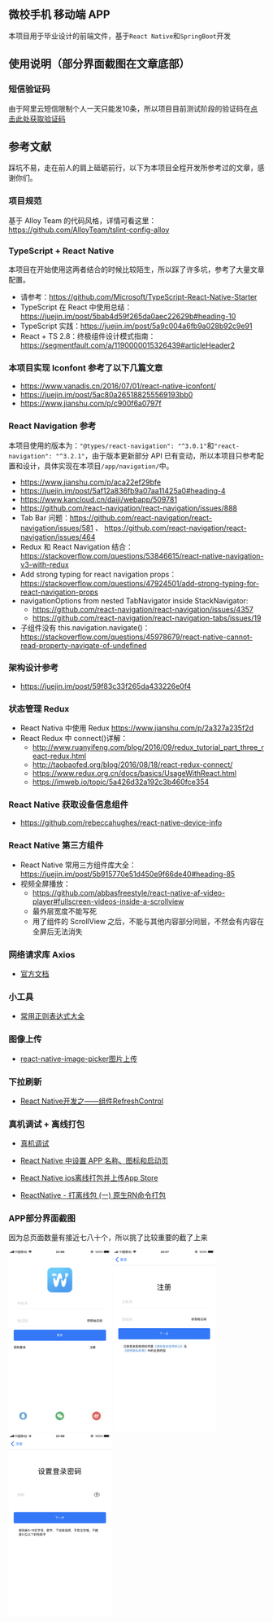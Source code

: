 ## 微校手机 移动端 APP

本项目用于毕业设计的前端文件，基于`React Native`和`SpringBoot`开发

## 使用说明（部分界面截图在文章底部）

### 短信验证码

由于阿里云短信限制个人一天只能发10条，所以项目目前测试阶段的验证码在[点击此处获取验证码](http://code.miaoroom.com)

## 参考文献

踩坑不易，走在前人的肩上砥砺前行，以下为本项目全程开发所参考过的文章，感谢你们。

### 项目规范

基于 Alloy Team 的代码风格，详情可看这里：https://github.com/AlloyTeam/tslint-config-alloy

### TypeScript + React Native

本项目在开始使用这两者结合的时候比较陌生，所以踩了许多坑，参考了大量文章配置。

- 请参考：https://github.com/Microsoft/TypeScript-React-Native-Starter
- TypeScript 在 React 中使用总结：https://juejin.im/post/5bab4d59f265da0aec22629b#heading-10
- TypeScript 实践：https://juejin.im/post/5a9c004a6fb9a028b92c9e91
- React + TS 2.8：终极组件设计模式指南：https://segmentfault.com/a/1190000015326439#articleHeader2

### 本项目实现 Iconfont 参考了以下几篇文章

- https://www.vanadis.cn/2016/07/01/react-native-iconfont/
- https://juejin.im/post/5ac80a265188255569193bb0
- https://www.jianshu.com/p/c900f6a0797f

### React Navigation 参考

本项目使用的版本为：`"@types/react-navigation": "^3.0.1"`和`"react-navigation": "^3.2.1"`，由于版本更新部分 API 已有变动，所以本项目只参考配置和设计，具体实现在本项目`/app/navigation/`中。

- https://www.jianshu.com/p/aca22ef29bfe
- https://juejin.im/post/5af12a836fb9a07aa11425a0#heading-4
- https://www.kancloud.cn/daiji/webapp/509781
- https://github.com/react-navigation/react-navigation/issues/888
- Tab Bar 问题：https://github.com/react-navigation/react-navigation/issues/581 、 https://github.com/react-navigation/react-navigation/issues/464
- Redux 和 React Navigation 结合： https://stackoverflow.com/questions/53846615/react-native-navigation-v3-with-redux
- Add strong typing for react navigation props： https://stackoverflow.com/questions/47924501/add-strong-typing-for-react-navigation-props
- navigationOptions from nested TabNavigator inside StackNavigator:
  - https://github.com/react-navigation/react-navigation/issues/4357
  - https://github.com/react-navigation/react-navigation-tabs/issues/19
- 子组件没有 this.navigation.navigate()：https://stackoverflow.com/questions/45978679/react-native-cannot-read-property-navigate-of-undefined

### 架构设计参考

- https://juejin.im/post/59f83c33f265da433226e0f4

### 状态管理 Redux

- React Nativa 中使用 Redux https://www.jianshu.com/p/2a327a235f2d
- React Redux 中 connect()详解：
  - http://www.ruanyifeng.com/blog/2016/09/redux_tutorial_part_three_react-redux.html
  - http://taobaofed.org/blog/2016/08/18/react-redux-connect/
  - https://www.redux.org.cn/docs/basics/UsageWithReact.html
  - https://imweb.io/topic/5a426d32a192c3b460fce354

### React Native 获取设备信息组件

- https://github.com/rebeccahughes/react-native-device-info

### React Native 第三方组件

- React Native 常用三方组件库大全：https://juejin.im/post/5b915770e51d450e9f66de40#heading-85
- 视频全屏播放：
  - https://github.com/abbasfreestyle/react-native-af-video-player#fullscreen-videos-inside-a-scrollview
  - 最外层宽度不能写死
  - 用了组件的 ScrollView 之后，不能与其他内容部分同层，不然会有内容在全屏后无法消失

### 网络请求库 Axios

- [官方文档](https://github.com/axios/axios)

### 小工具

- [常用正则表达式大全](https://www.html.cn/archives/7991)

### 图像上传

- [react-native-image-picker图片上传](https://www.jianshu.com/p/c2aecf93e1af)

### 下拉刷新

- [React Native开发之——组件RefreshControl](https://blog.csdn.net/calvin_zhou/article/details/79680056)

### 真机调试 + 离线打包

- [真机调试](https://github.com/facebook/react-native/issues/21480#issuecomment-428547909)

- [React Native 中设置 APP 名称、图标和启动页](https://www.jianshu.com/p/727c6057fc0a)

- [React Native ios离线打包并上传App Store](http://www.huangyuhong.com/2018/03/react-native-ios%E7%A6%BB%E7%BA%BF%E6%89%93%E5%8C%85/)

- [ReactNative - 打离线包 (一) 原生RN命令打包](https://www.jianshu.com/p/bb7c5f1d304e)

### APP部分界面截图

因为总页面数量有接近七八十个，所以挑了比较重要的截了上来

<img src="./app/image/screenshot/1.png" width="40%" height="40%">

<img src="./app/image/screenshot/2.png" width="40%" height="40%">

<img src="./app/image/screenshot/3.png" width="40%" height="40%">